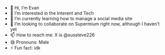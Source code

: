 - 👋 Hi, I’m Evan
- 👀 I’m interested in the Interent and Tech
- 🌱 I’m currently learning how to manage a social media site
- 💞️ I’m looking to collaborate on Supermium right now, although I haven't yet
- 📫 How to reach me: X is @sussteve226
- 😄 Pronouns: Male
- ⚡ Fun fact: idk

<!---
evanrutledge1/evanrutledge1 is a ✨ special ✨ repository because its `README.md` (this file) appears on your GitHub profile.
You can click the Preview link to take a look at your changes.
--->
